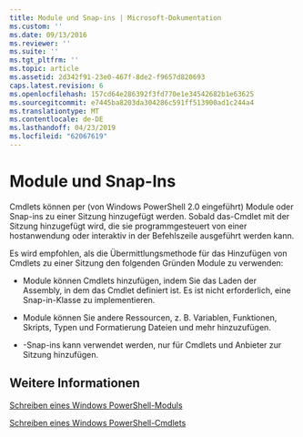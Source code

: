 ```yaml
---
title: Module und Snap-ins | Microsoft-Dokumentation
ms.custom: ''
ms.date: 09/13/2016
ms.reviewer: ''
ms.suite: ''
ms.tgt_pltfrm: ''
ms.topic: article
ms.assetid: 2d342f91-23e0-467f-8de2-f9657d820693
caps.latest.revision: 6
ms.openlocfilehash: 157cd64e286392f3fd770e1e34542682b1e63625
ms.sourcegitcommit: e7445ba8203da304286c591ff513900ad1c244a4
ms.translationtype: MT
ms.contentlocale: de-DE
ms.lasthandoff: 04/23/2019
ms.locfileid: "62067619"
---
```

# <a name="modules-and-snap-ins"></a>Module und Snap-Ins

Cmdlets können per (von Windows PowerShell 2.0 eingeführt) Module oder Snap-ins zu einer Sitzung hinzugefügt werden. Sobald das-Cmdlet mit der Sitzung hinzugefügt wird, die sie programmgesteuert von einer hostanwendung oder interaktiv in der Befehlszeile ausgeführt werden kann.

Es wird empfohlen, als die Übermittlungsmethode für das Hinzufügen von Cmdlets zu einer Sitzung den folgenden Gründen Module zu verwenden:

- Module können Cmdlets hinzufügen, indem Sie das Laden der Assembly, in dem das Cmdlet definiert ist. Es ist nicht erforderlich, eine Snap-in-Klasse zu implementieren.

- Module können Sie andere Ressourcen, z. B. Variablen, Funktionen, Skripts, Typen und Formatierung Dateien und mehr hinzuzufügen.

- -Snap-ins kann verwendet werden, nur für Cmdlets und Anbieter zur Sitzung hinzufügen.

## <a name="see-also"></a>Weitere Informationen

[Schreiben eines Windows PowerShell-Moduls](../module/writing-a-windows-powershell-module.md)

[Schreiben eines Windows PowerShell-Cmdlets](./writing-a-windows-powershell-cmdlet.md)
